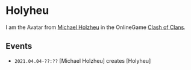 # Holyheu

I am the Avatar from [Michael Holzheu](0.md) in the OnlineGame [Clash of Clans](3.md).

## Events

- ```2021.04.04-??:??``` [Michael Holzheu] creates [Holyheu]
